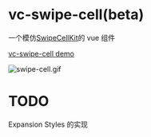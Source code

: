 # vc-swipe-cell(beta)

一个模仿[SwipeCellKit](https://github.com/SwipeCellKit/SwipeCellKit)的 vue 组件

[vc-swipe-cell demo](https://deepkolos.github.io/vc-swipe-cell/)

![swipe-cell.gif](https://upload-images.jianshu.io/upload_images/252050-6f2364b723ad796e.gif?imageMogr2/auto-orient/strip)

# TODO

Expansion Styles 的实现
